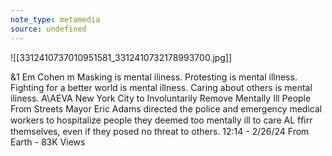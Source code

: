 ```yaml
---
note_type: metamedia
source: undefined
---
```

![[3312410737010951581_3312410732178993700.jpg]]

&1 Em Cohen m Masking is mental iliness. Protesting is mental illness. Fighting for a better world is mental illness. Caring about others is mental iliness. A\AEVA New York City to Involuntarily Remove Mentally Ill People From Streets Mayor Eric Adams directed the police and emergency medical workers to hospitalize people they deemed too mentally ill to care AL fﬁrr themselves, even if they posed no threat to others. 12:14 - 2/26/24 From Earth - 83K Views